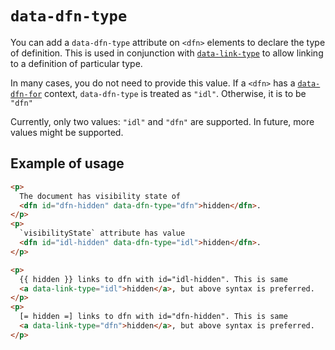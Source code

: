 # `data-dfn-type`

You can add a `data-dfn-type` attribute on `<dfn>` elements to declare the type of definition. This is used in conjunction with [`data-link-type`](data-link-type) to allow linking to a definition of particular type.

In many cases, you do not need to provide this value. If a `<dfn>` has a [`data-dfn-for`](data-dfn-for) context, `data-dfn-type` is treated as `"idl"`. Otherwise, it is to be `"dfn"`

Currently, only two values: `"idl"` and `"dfn"` are supported. In future, more values might be supported.

## Example of usage

```html
<p>
  The document has visibility state of
  <dfn id="dfn-hidden" data-dfn-type="dfn">hidden</dfn>.
</p>
<p>
  `visibilityState` attribute has value
  <dfn id="idl-hidden" data-dfn-type="idl">hidden</dfn>.
</p>

<p>
  {{ hidden }} links to dfn with id="idl-hidden". This is same
  <a data-link-type="idl">hidden</a>, but above syntax is preferred.
</p>
<p>
  [= hidden =] links to dfn with id="dfn-hidden". This is same
  <a data-link-type="dfn">hidden</a>, but above syntax is preferred.
</p>
```
